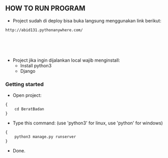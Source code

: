 ## HOW TO RUN PROGRAM

- Project sudah di deploy bisa buka langsung menggunakan link berikut:
```
http://abid131.pythonanywhere.com/
```

<br><br><br>
- Project jika ingin dijalankan local wajib menginstall:
    - Install python3
    - Django

### Getting started
- Open project:
```
{
    cd BeratBadan
}
```
- Type this command: (use 'python3' for linux, use 'python' for windows)
```
{
    python3 manage.py runserver
}
```
- Done.